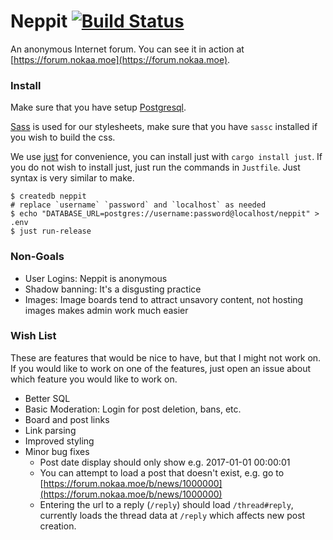# Neppit [![Build Status](https://travis-ci.org/nokaa/neppit.svg?branch=master)](https://travis-ci.org/nokaa/neppit)

An anonymous Internet forum. You can see it in action at
[https://forum.nokaa.moe](https://forum.nokaa.moe).

### Install
Make sure that you have setup [Postgresql](https://wiki.archlinux.org/index.php/PostgreSQL).

[Sass](https://github.com/sass/sassc) is used for our stylesheets, make sure
that you have `sassc` installed if you wish to build the css.

We use [just](https://github.com/casey/just) for convenience, you can install
just with `cargo install just`. If you do not wish to install just, just run
the commands in `Justfile`. Just syntax is very similar to make.

```
$ createdb neppit
# replace `username` `password` and `localhost` as needed
$ echo "DATABASE_URL=postgres://username:password@localhost/neppit" > .env
$ just run-release
```

### Non-Goals
  - User Logins: Neppit is anonymous
  - Shadow banning: It's a disgusting practice
  - Images: Image boards tend to attract unsavory content, not hosting images makes admin work much easier

### Wish List
These are features that would be nice to have, but that I might not work on.
If you would like to work on one of the features, just open an issue about
which feature you would like to work on.

  - Better SQL
  - Basic Moderation: Login for post deletion, bans, etc.
  - Board and post links
  - Link parsing
  - Improved styling
  - Minor bug fixes
    - Post date display should only show e.g. 2017-01-01 00:00:01
    - You can attempt to load a post that doesn't exist, e.g. go to [https://forum.nokaa.moe/b/news/1000000](https://forum.nokaa.moe/b/news/1000000)
    - Entering the url to a reply (`/reply`) should load `/thread#reply`, currently loads the thread data at `/reply` which affects new post creation.
